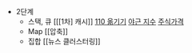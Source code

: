 - 2단계
	- 스택, 큐
		[[[1차] 캐시]]
		[110 옮기기](110%20옮기기.md)
		[야근 지수](야근%20지수.md)
		[주식가격](주식가격.md)
	- Map
		[[압축]]
	- 집합
		[[뉴스 클러스터링]]

